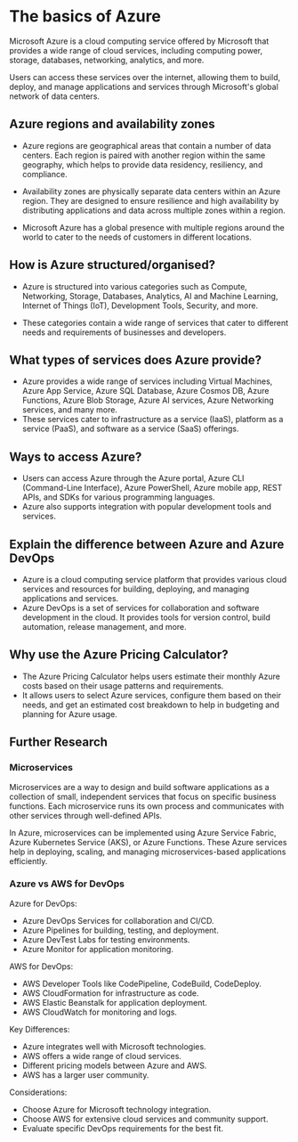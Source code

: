 # The basics of Azure 
Microsoft Azure is a cloud computing service offered by Microsoft that provides a wide range of cloud services, including computing power, storage, databases, networking, analytics, and more.

Users can access these services over the internet, allowing them to build, deploy, and manage applications and services through Microsoft's global network of data centers.
## Azure regions and availability zones
- Azure regions are geographical areas that contain a number of data centers. Each region is paired with another region within the same geography, which helps to provide data residency, resiliency, and compliance.

- Availability zones are physically separate data centers within an Azure region. They are designed to ensure resilience and high availability by distributing applications and data across multiple zones within a region.

- Microsoft Azure has a global presence with multiple regions around the world to cater to the needs of customers in different locations.

## How is Azure structured/organised? 
- Azure is structured into various categories such as Compute, Networking, Storage, Databases, Analytics, AI and Machine Learning, Internet of Things (IoT), Development Tools, Security, and more.

- These categories contain a wide range of services that cater to different needs and requirements of businesses and developers.

## What types of services does Azure provide? 
- Azure provides a wide range of services including Virtual Machines, Azure App Service, Azure SQL Database, Azure Cosmos DB, Azure Functions, Azure Blob Storage, Azure AI services, Azure Networking services, and many more.
- These services cater to infrastructure as a service (IaaS), platform as a service (PaaS), and software as a service (SaaS) offerings.

## Ways to access Azure? 
- Users can access Azure through the Azure portal, Azure CLI (Command-Line Interface), Azure PowerShell, Azure mobile app, REST APIs, and SDKs for various programming languages.
- Azure also supports integration with popular development tools and services.

## Explain the difference between Azure and Azure DevOps 
- Azure is a cloud computing service platform that provides various cloud services and resources for building, deploying, and managing applications and services.
- Azure DevOps is a set of services for collaboration and software development in the cloud. It provides tools for version control, build automation, release management, and more.

## Why use the Azure Pricing Calculator? 
- The Azure Pricing Calculator helps users estimate their monthly Azure costs based on their usage patterns and requirements.
- It allows users to select Azure services, configure them based on their needs, and get an estimated cost breakdown to help in budgeting and planning for Azure usage.

## Further Research

### Microservices
Microservices are a way to design and build software applications as a collection of small, independent services that focus on specific business functions. Each microservice runs its own process and communicates with other services through well-defined APIs.

In Azure, microservices can be implemented using Azure Service Fabric, Azure Kubernetes Service (AKS), or Azure Functions. These Azure services help in deploying, scaling, and managing microservices-based applications efficiently.

### Azure vs AWS for DevOps
Azure for DevOps:
- Azure DevOps Services for collaboration and CI/CD.
- Azure Pipelines for building, testing, and deployment.
- Azure DevTest Labs for testing environments.
- Azure Monitor for application monitoring.

AWS for DevOps:
- AWS Developer Tools like CodePipeline, CodeBuild, CodeDeploy.
- AWS CloudFormation for infrastructure as code.
- AWS Elastic Beanstalk for application deployment.
- AWS CloudWatch for monitoring and logs.

Key Differences:
- Azure integrates well with Microsoft technologies.
- AWS offers a wide range of cloud services.
- Different pricing models between Azure and AWS.
- AWS has a larger user community.

Considerations:
- Choose Azure for Microsoft technology integration.
- Choose AWS for extensive cloud services and community support.
- Evaluate specific DevOps requirements for the best fit.

